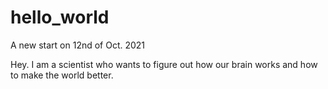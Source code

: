 # hello_world
A new start on 12nd of Oct. 2021

Hey. I am a scientist who wants to figure out how our brain works and how to make the world better. 
